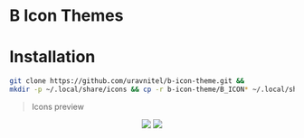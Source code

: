 # B Icon Themes

# Installation

```sh
git clone https://github.com/uravnitel/b-icon-theme.git &&
mkdir -p ~/.local/share/icons && cp -r b-icon-theme/B_ICON* ~/.local/share/icons/B_ICON
```
> Icons preview

<p align="center">
<img src="https://i.imgur.com/FHIqhAf.png">
<img src="https://i.imgur.com/xpvHKWK.png">
</p>
